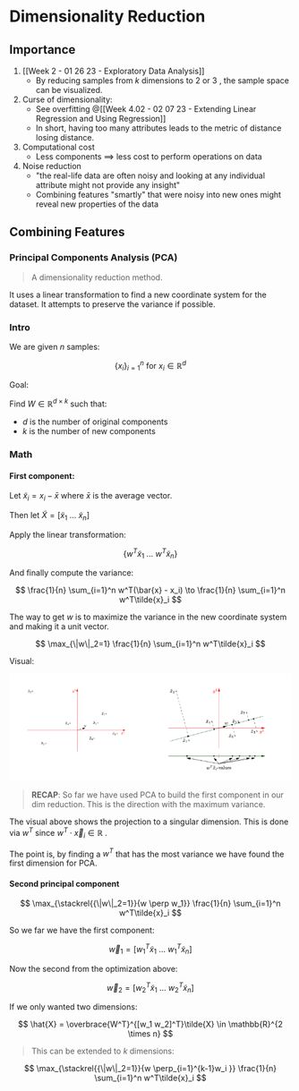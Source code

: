 # Dimensionality Reduction
## Importance
1. [[Week 2 - 01 26 23 - Exploratory Data Analysis]] 
	+ By reducing samples from $k$ dimensions to $2$ or $3$ , the sample space can be visualized. 
2. Curse of dimensionality:
	+ See overfitting @[[Week 4.02 - 02 07 23 - Extending Linear Regression and Using Regression]]
	+ In short, having too many attributes leads to the metric of distance losing distance. 
3. Computational cost
	+ Less components $\implies$ less cost to perform operations on data
4. Noise reduction
	+ "the real-life data are often noisy and looking at any individual attribute might not provide any insight"
	+ Combining features "smartly" that were noisy into new ones might reveal new properties of the data

## Combining Features
### Principal Components Analysis (PCA)
> A dimensionality reduction method. 

It uses a linear transformation to find a new coordinate system for the dataset. It attempts to preserve the variance if possible. 

### Intro
We are given $n$ samples:

$$
\{x_{i}\}_{i=1}^n \text{ for } x_i \in \mathbb{R}^d
$$

Goal:

Find $W \in \mathbb{R}^{d \times k}$ such that:
+ $d$ is the number of original components
+ $k$ is the number of new components

### Math
#### First component:

Let $\tilde{x}_i = x_i - \bar{x}$ where $\bar{x}$ is the average vector. 

Then let $\tilde{X} = [\tilde{x}_1\ \dotso\ \tilde{x}_n]$

Apply the linear transformation:

$$
\{w^T\tilde{x}_1\ \dotso\ w^T\tilde{x}_n\}
$$

And finally compute the variance:

$$
\frac{1}{n} \sum_{i=1}^n w^T(\bar{x} - x_i) \to
\frac{1}{n} \sum_{i=1}^n w^T\tilde{x}_i
$$

The way to get $w$ is to maximize the variance in the new coordinate system and making it a unit vector.

$$
\max_{\|w\|_2=1} \frac{1}{n} \sum_{i=1}^n w^T\tilde{x}_i
$$

Visual:

![pca_graphic](../img/pca_graphic.png)

> **RECAP**: So far we have used PCA to build the first component in our dim reduction. This is the direction with the maximum variance. 

The visual above shows the projection to a singular dimension. This is done via $w^T$ since $w^T \cdot \vec{x}_i \in \mathbb{R}$ .

The point is, by finding a $w^T$ that has the most variance we have found the first dimension for PCA.

#### Second principal component

$$
\max_{\stackrel{{\|w\|_2=1}}{w \perp w_1}} \frac{1}{n} \sum_{i=1}^n w^T\tilde{x}_i
$$

So we far we have the first component:

$$
\vec{w}_1 = [w^T_1\tilde{x}_1\ \dotso\ w^T_1\tilde{x}_n]
$$

Now the second from the optimization above:

$$
\vec{w}_2 = [w^T_2\tilde{x}_1\ \dotso\ w^T_2\tilde{x}_n]
$$

If we only wanted two dimensions:

$$
\hat{X} = \overbrace{W^T}^{[w_1 w_2]^T}\tilde{X} \in \mathbb{R}^{2 \times n}
$$

> This can be extended to $k$ dimensions:

$$
\max_{\stackrel{{\|w\|_2=1}}{w \perp_{i=1}^{k-1}w_i }} \frac{1}{n} \sum_{i=1}^n w^T\tilde{x}_i
$$
